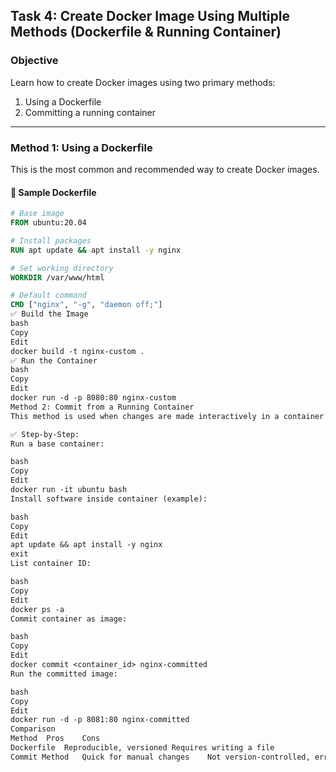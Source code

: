 ## Task 4: Create Docker Image Using Multiple Methods (Dockerfile & Running Container)

### Objective

Learn how to create Docker images using two primary methods:
1. Using a Dockerfile
2. Committing a running container

---

### Method 1: Using a Dockerfile

This is the most common and recommended way to create Docker images.

#### 🧾 Sample Dockerfile

```Dockerfile
# Base image
FROM ubuntu:20.04

# Install packages
RUN apt update && apt install -y nginx

# Set working directory
WORKDIR /var/www/html

# Default command
CMD ["nginx", "-g", "daemon off;"]
✅ Build the Image
bash
Copy
Edit
docker build -t nginx-custom .
✅ Run the Container
bash
Copy
Edit
docker run -d -p 8080:80 nginx-custom
Method 2: Commit from a Running Container
This method is used when changes are made interactively in a container and need to be saved.

✅ Step-by-Step:
Run a base container:

bash
Copy
Edit
docker run -it ubuntu bash
Install software inside container (example):

bash
Copy
Edit
apt update && apt install -y nginx
exit
List container ID:

bash
Copy
Edit
docker ps -a
Commit container as image:

bash
Copy
Edit
docker commit <container_id> nginx-committed
Run the committed image:

bash
Copy
Edit
docker run -d -p 8081:80 nginx-committed
Comparison
Method	Pros	Cons
Dockerfile	Reproducible, versioned	Requires writing a file
Commit Method	Quick for manual changes	Not version-controlled, error-prone
